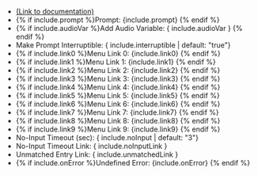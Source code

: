 - [(Link to documentation)](https://help.webex.com/en-us/article/n5595zd/Webex-Contact-Center-Setup-and-Administration-Guide#Cisco_Concept.dita_8a8f0369-60b9-4d31-af05-9338f7aa54be)
- {% if include.prompt %}Prompt: {include.prompt} {% endif %}
- {% if include.audioVar %}Add Audio Variable: { include.audioVar } {% endif %}
- Make Prompt Interruptible: { include.interruptible | default: "true"}
- {% if include.link0 %}Menu Link 0: {include.link0} {% endif %}
- {% if include.link1 %}Menu Link 1: {include.link1} {% endif %}
- {% if include.link2 %}Menu Link 2: {include.link2} {% endif %}
- {% if include.link3 %}Menu Link 3: {include.link3} {% endif %}
- {% if include.link4 %}Menu Link 4: {include.link4} {% endif %}
- {% if include.link5 %}Menu Link 5: {include.link5} {% endif %}
- {% if include.link6 %}Menu Link 6: {include.link6} {% endif %}
- {% if include.link7 %}Menu Link 7: {include.link7} {% endif %}
- {% if include.link8 %}Menu Link 8: {include.link8} {% endif %}
- {% if include.link9 %}Menu Link 9: {include.link9} {% endif %}
- No-Input Timeout (sec): { include.noInput | default: "3"} 
- No-Input Timeout Link: { include.noInputLink  }
- Unmatched Entry Link: { include.unmatchedLink }
- {% if include.onError %}Undefined Error: {include.onError} {% endif %}